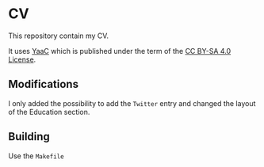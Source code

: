 # CV

This repository contain my CV.

It uses [YaaC](https://github.com/darwiin/yaac-another-awesome-cv) which is
published under the term of the [CC BY-SA 4.0
License](https://creativecommons.org/licenses/by-sa/4.0/legalcode).

## Modifications

I only added the possibility to add the `Twitter` entry and changed the layout
of the Education section.

## Building

Use the `Makefile`